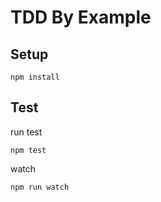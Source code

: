 # TDD By Example



## Setup

```
npm install
```

## Test

run test

```
npm test
```

watch

```
npm run watch
```
